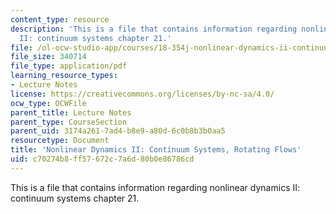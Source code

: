 ```yaml
---
content_type: resource
description: 'This is a file that contains information regarding nonlinear dynamics
  II: continuum systems chapter 21.'
file: /ol-ocw-studio-app/courses/18-354j-nonlinear-dynamics-ii-continuum-systems-spring-2015/c70274b8ff57672c7a6d80b0e86786cd_MIT18_354JS15_Ch21.pdf
file_size: 340714
file_type: application/pdf
learning_resource_types:
- Lecture Notes
license: https://creativecommons.org/licenses/by-nc-sa/4.0/
ocw_type: OCWFile
parent_title: Lecture Notes
parent_type: CourseSection
parent_uid: 3174a261-7ad4-b8e9-a80d-6c0b8b3b0aa5
resourcetype: Document
title: 'Nonlinear Dynamics II: Continuum Systems, Rotating Flows'
uid: c70274b8-ff57-672c-7a6d-80b0e86786cd
---
```

This is a file that contains information regarding nonlinear dynamics II: continuum systems chapter 21.